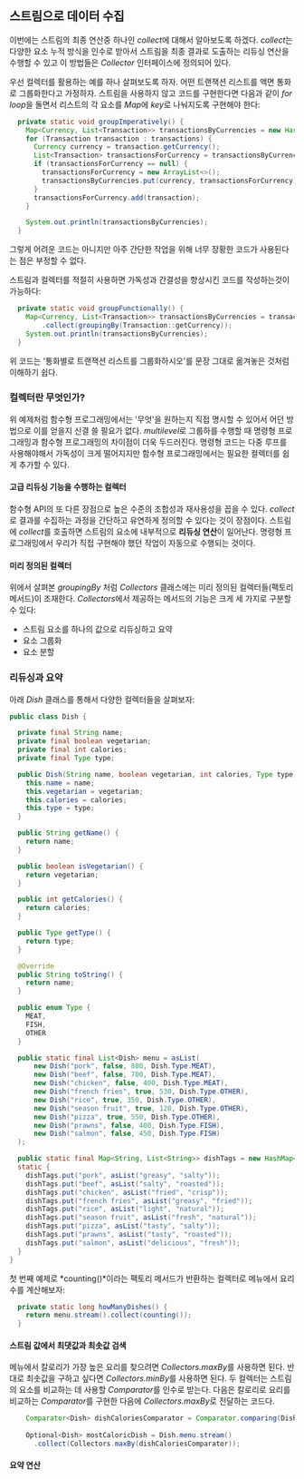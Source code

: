 ## 스트림으로 데이터 수집
  이번에는 스트림의 최종 연산중 하나인 *collect*에 대해서 알아보도록 하겠다. *collect*는 다양한 요소 누적 방식을 인수로 받아서 스트림을 최종 결과로 도출하는 리듀싱 연산을 수행할 수 있고 이 방법들은 *Collector* 인터페이스에 정의되어 있다.

  우선 컬렉터를 활용하는 예를 하나 살펴보도록 하자. 어떤 트랜잭션 리스트를 액면 통화로 그룹화한다고 가정하자. 스트림을 사용하지 않고 코드를 구현한다면 다음과 같이 *for loop*을 돌면서 리스트의 각 요소를 *Map*에 *key*로 나눠지도록 구현해야 한다:
```java
  private static void groupImperatively() {
    Map<Currency, List<Transaction>> transactionsByCurrencies = new HashMap<>();
    for (Transaction transaction : transactions) {
      Currency currency = transaction.getCurrency();
      List<Transaction> transactionsForCurrency = transactionsByCurrencies.get(currency);
      if (transactionsForCurrency == null) {
        transactionsForCurrency = new ArrayList<>();
        transactionsByCurrencies.put(currency, transactionsForCurrency);
      }
      transactionsForCurrency.add(transaction);
    }

    System.out.println(transactionsByCurrencies);
  }
```
  그렇게 어려운 코드는 아니지만 아주 간단한 작업을 위해 너무 장황한 코드가 사용된다는 점은 부정할 수 없다. 

  스트림과 컬렉터를 적절히 사용하면 가독성과 간결성을 향상시킨 코드를 작성하는것이 가능하다:
```java
  private static void groupFunctionally() {
    Map<Currency, List<Transaction>> transactionsByCurrencies = transactions.stream()
        .collect(groupingBy(Transaction::getCurrency));
    System.out.println(transactionsByCurrencies);
  }
```
  위 코드는 '통화별로 트랜잭션 리스트를 그룹화하시오'를 문장 그대로 옮겨놓은 것처럼 이해하기 쉽다.

### 컬렉터란 무엇인가?
  위 예제처럼 함수형 프로그래밍에서는 '무엇'을 원하는지 직접 명시할 수 있어서 어던 방법으로 이를 얻을지 신결 쓸 필요가 없다. *multilevel*로 그룹하를 수행할 때 명령형 프로그래밍과 함수형 프로그래밍의 차이점이 더욱 두드러진다. 명령형 코드는 다중 루프를 사용해야해서 가독성이 크게 떨어지지만 함수형 프로그래밍에서는 필요한 컬렉터를 쉽게 추가할 수 있다.

#### 고급 리듀싱 기능을 수행하는 컬렉터
  함수형 API의 또 다른 장점으로 높은 수준의 조합성과 재사용성을 꼽을 수 있다. *collect*로 결과를 수집하는 과정을 간단하고 유연하게 정의할 수 있다는 것이 장점이다. 스트림에 *collect*를 호출하면 스트림의 요소에 내부적으로 **리듀싱 연산**이 일어난다. 명령형 프로그래밍에서 우리가 직접 구현해야 했던 작업이 자동으로 수행되는 것이다.

#### 미리 정의된 컬렉터
  위에서 살펴본 *groupingBy* 처럼 *Collectors* 클래스에는 미리 정의된 컬렉터들(팩토리 메서드)이 조재한다. *Collectors*에서 제공하는 메서드의 기능은 크게 세 가지로 구분할 수 있다:
  - 스트림 요소를 하나의 값으로 리듀싱하고 요약
  - 요소 그룹화
  - 요소 분할

### 리듀싱과 요약
  아래 *Dish* 클래스를 통해서 다양한 컬렉터들을 살펴보자:
```java
public class Dish {

  private final String name;
  private final boolean vegetarian;
  private final int calories;
  private final Type type;

  public Dish(String name, boolean vegetarian, int calories, Type type) {
    this.name = name;
    this.vegetarian = vegetarian;
    this.calories = calories;
    this.type = type;
  }

  public String getName() {
    return name;
  }

  public boolean isVegetarian() {
    return vegetarian;
  }

  public int getCalories() {
    return calories;
  }

  public Type getType() {
    return type;
  }

  @Override
  public String toString() {
    return name;
  }

  public enum Type {
    MEAT,
    FISH,
    OTHER
  }

  public static final List<Dish> menu = asList(
      new Dish("pork", false, 800, Dish.Type.MEAT),
      new Dish("beef", false, 700, Dish.Type.MEAT),
      new Dish("chicken", false, 400, Dish.Type.MEAT),
      new Dish("french fries", true, 530, Dish.Type.OTHER),
      new Dish("rice", true, 350, Dish.Type.OTHER),
      new Dish("season fruit", true, 120, Dish.Type.OTHER),
      new Dish("pizza", true, 550, Dish.Type.OTHER),
      new Dish("prawns", false, 400, Dish.Type.FISH),
      new Dish("salmon", false, 450, Dish.Type.FISH)
  );

  public static final Map<String, List<String>> dishTags = new HashMap<>();
  static {
    dishTags.put("pork", asList("greasy", "salty"));
    dishTags.put("beef", asList("salty", "roasted"));
    dishTags.put("chicken", asList("fried", "crisp"));
    dishTags.put("french fries", asList("greasy", "fried"));
    dishTags.put("rice", asList("light", "natural"));
    dishTags.put("season fruit", asList("fresh", "natural"));
    dishTags.put("pizza", asList("tasty", "salty"));
    dishTags.put("prawns", asList("tasty", "roasted"));
    dishTags.put("salmon", asList("delicious", "fresh"));
  }
}
```
  
  첫 번째 예제로 *counting()*이라는 팩토리 메서드가 반환하는 컬렉터로 메뉴에서 요리 수를 계산해보자:
```java
  private static long howManyDishes() {
    return menu.stream().collect(counting());
  }
```

#### 스트림 값에서 최댓값과 최솟값 검색
  메뉴에서 칼로리가 가장 높은 요리를 찾으려면 *Collectors.maxBy*를 사용하면 된다. 반대로 최솟값을 구하고 싶다면 *Collectors.minBy*를 사용하면 된다. 두 컬렉터는 스트림의 요소를 비교하는 데 사용할 *Comparator*를 인수로 받는다. 다음은 칼로리로 요리를 비교하는 *Comparator*를 구현한 다음에 *Collectors.maxBy*로 전달하는 코드다.
```java
    Comparator<Dish> dishCaloriesComparator = Comparator.comparing(Dish::getCalories);
    
    Optional<Dish> mostCaloricDish = Dish.menu.stream()
      .collect(Collectors.maxBy(dishCaloriesComparator));
```

#### 요약 연산
  